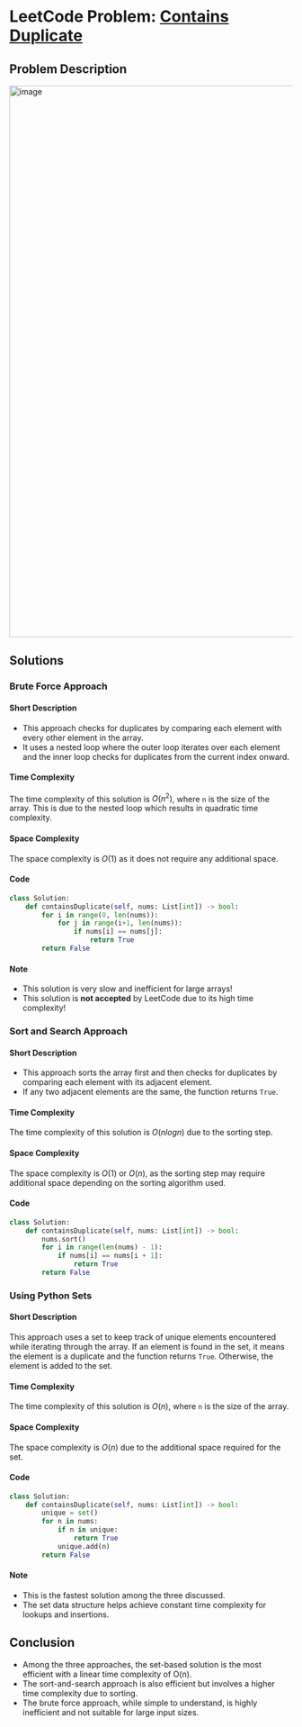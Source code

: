 # LeetCode Problem: [Contains Duplicate](https://leetcode.com/problems/contains-duplicate)

## Problem Description
<img width="980" alt="image" src="https://github.com/user-attachments/assets/71979cc0-fe8b-4e08-bcc4-32604254b445">


## Solutions

### Brute Force Approach
#### Short Description
- This approach checks for duplicates by comparing each element with every other element in the array.
- It uses a nested loop where the outer loop iterates over each element and the inner loop checks for duplicates from the current index onward.

#### Time Complexity
The time complexity of this solution is $O(n^2)$, where `n` is the size of the array. This is due to the nested loop which results in quadratic time complexity.

#### Space Complexity
The space complexity is $O(1)$ as it does not require any additional space.

#### Code
```python
class Solution:
    def containsDuplicate(self, nums: List[int]) -> bool:
        for i in range(0, len(nums)):
            for j in range(i+1, len(nums)):
                if nums[i] == nums[j]:
                    return True
        return False
```

#### Note
- This solution is very slow and inefficient for large arrays!
- This solution is **not accepted** by LeetCode due to its high time complexity!


### Sort and Search Approach
#### Short Description
- This approach sorts the array first and then checks for duplicates by comparing each element with its adjacent element.
- If any two adjacent elements are the same, the function returns `True`.

#### Time Complexity
The time complexity of this solution is $O(n log n)$ due to the sorting step.

#### Space Complexity
The space complexity is $O(1)$ or $O(n)$, as the sorting step may require additional space depending on the sorting algorithm used.

#### Code
```python
class Solution:
    def containsDuplicate(self, nums: List[int]) -> bool:
        nums.sort()
        for i in range(len(nums) - 1):
            if nums[i] == nums[i + 1]:
                return True
        return False
```


### Using Python Sets
#### Short Description
This approach uses a set to keep track of unique elements encountered while iterating through the array. If an element is found in the set, it means the element is a duplicate and the function returns `True`. Otherwise, the element is added to the set.

#### Time Complexity
The time complexity of this solution is $O(n)$, where `n` is the size of the array.

#### Space Complexity
The space complexity is $O(n)$ due to the additional space required for the set.

#### Code
```python
class Solution:
    def containsDuplicate(self, nums: List[int]) -> bool:
        unique = set()
        for n in nums:
            if n in unique:
                return True
            unique.add(n)
        return False
```

#### Note
- This is the fastest solution among the three discussed.
- The set data structure helps achieve constant time complexity for lookups and insertions.

## Conclusion
- Among the three approaches, the set-based solution is the most efficient with a linear time complexity of O(n).
- The sort-and-search approach is also efficient but involves a higher time complexity due to sorting.
- The brute force approach, while simple to understand, is highly inefficient and not suitable for large input sizes.

